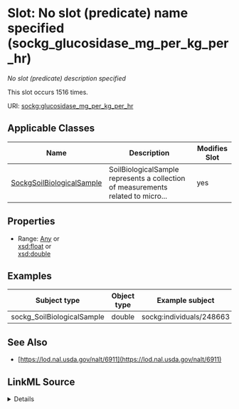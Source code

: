 

# Slot: No slot (predicate) name specified (sockg_glucosidase_mg_per_kg_per_hr)


_No slot (predicate) description specified_






This slot occurs 1516 times.


URI: [sockg:glucosidase_mg_per_kg_per_hr](https://idir.uta.edu/sockg-ontology/docs/glucosidase_mg_per_kg_per_hr)



<!-- no inheritance hierarchy -->





## Applicable Classes

| Name | Description | Modifies Slot |
| --- | --- | --- |
| [SockgSoilBiologicalSample](../classes/SockgSoilBiologicalSample.md) | SoilBiologicalSample represents a collection of measurements related to micro... |  yes  |







## Properties

* Range: [Any](../classes/Any.md)&nbsp;or&nbsp;<br />[xsd:float](http://www.w3.org/2001/XMLSchema#float)&nbsp;or&nbsp;<br />[xsd:double](http://www.w3.org/2001/XMLSchema#double)






## Examples

| Subject type | Object type | Example subject | Example object | Occurrences |
| --- | --- | --- | --- | --- |
| sockg_SoilBiologicalSample | double | sockg:individuals/248663 | 147.7399 | 1516 |


## See Also

* [https://lod.nal.usda.gov/nalt/6911](https://lod.nal.usda.gov/nalt/6911)



## LinkML Source

<details>

```yaml
name: sockg_glucosidase_mg_per_kg_per_hr
annotations:
  count:
    tag: count
    value: 1516
description: No slot (predicate) description specified
title: No slot (predicate) name specified
examples:
- object:
    example_object: '147.7399'
    example_object_type: double
    example_predicate: sockg:glucosidase_mg_per_kg_per_hr
    example_subject: sockg:individuals/248663
    example_subject_type: sockg_SoilBiologicalSample
from_schema: soc-kg
see_also:
- https://lod.nal.usda.gov/nalt/6911
rank: 1000
domain: sockg_SoilBiologicalSample
slot_uri: sockg:glucosidase_mg_per_kg_per_hr
alias: sockg_glucosidase_mg_per_kg_per_hr
domain_of:
- sockg_SoilBiologicalSample
range: Any
any_of:
- range: float
- range: double

```
</details>